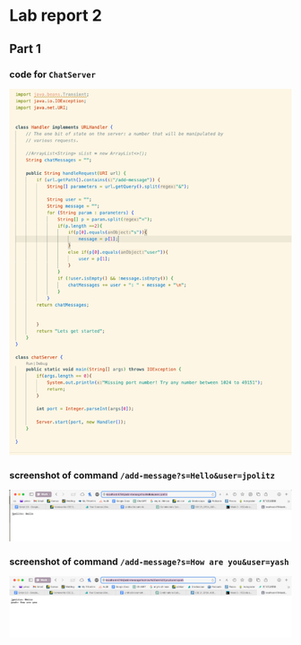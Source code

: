# Lab report 2
## Part 1
### code for `ChatServer`
![Image](lab2-1.code.jpg)

### screenshot of command `/add-message?s=Hello&user=jpolitz`
![Image](lab2-1.1.jpg)

### screenshot of command `/add-message?s=How are you&user=yash`
![Image](lab2-1.2.jpg)
